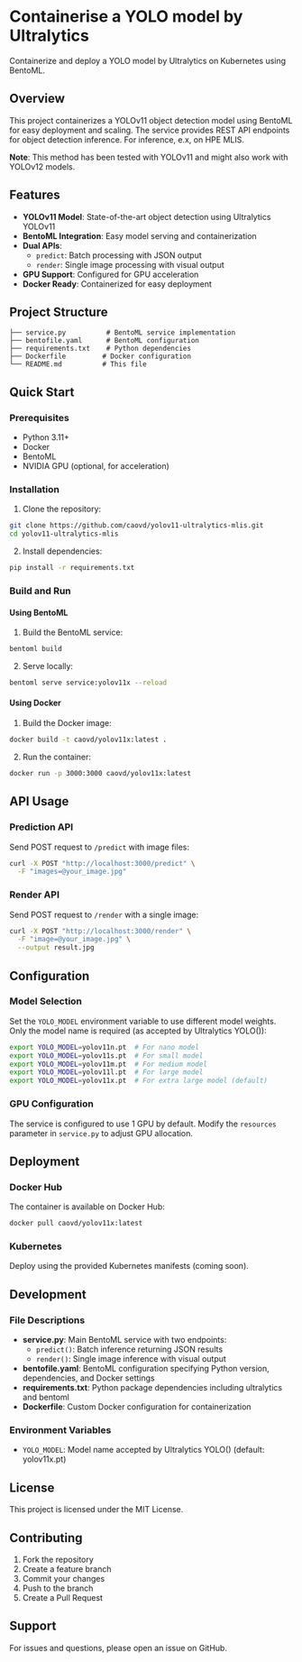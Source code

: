 # Containerise a YOLO model by Ultralytics
Containerize and deploy a YOLO model by Ultralytics on Kubernetes using BentoML.

## Overview

This project containerizes a YOLOv11 object detection model using BentoML for easy deployment and scaling. The service provides REST API endpoints for object detection inference.
For inference, e.x, on HPE MLIS.

**Note**: This method has been tested with YOLOv11 and might also work with YOLOv12 models. 

## Features

- **YOLOv11 Model**: State-of-the-art object detection using Ultralytics YOLOv11
- **BentoML Integration**: Easy model serving and containerization
- **Dual APIs**: 
  - `predict`: Batch processing with JSON output
  - `render`: Single image processing with visual output
- **GPU Support**: Configured for GPU acceleration
- **Docker Ready**: Containerized for easy deployment

## Project Structure

```
├── service.py          # BentoML service implementation
├── bentofile.yaml      # BentoML configuration
├── requirements.txt    # Python dependencies
├── Dockerfile         # Docker configuration
└── README.md          # This file
```

## Quick Start

### Prerequisites

- Python 3.11+
- Docker
- BentoML
- NVIDIA GPU (optional, for acceleration)

### Installation

1. Clone the repository:
```bash
git clone https://github.com/caovd/yolov11-ultralytics-mlis.git
cd yolov11-ultralytics-mlis
```

2. Install dependencies:
```bash
pip install -r requirements.txt
```

### Build and Run

#### Using BentoML

1. Build the BentoML service:
```bash
bentoml build
```

2. Serve locally:
```bash
bentoml serve service:yolov11x --reload
```

#### Using Docker

1. Build the Docker image:
```bash
docker build -t caovd/yolov11x:latest .
```

2. Run the container:
```bash
docker run -p 3000:3000 caovd/yolov11x:latest
```

## API Usage

### Prediction API

Send POST request to `/predict` with image files:

```bash
curl -X POST "http://localhost:3000/predict" \
  -F "images=@your_image.jpg"
```

### Render API  

Send POST request to `/render` with a single image:

```bash
curl -X POST "http://localhost:3000/render" \
  -F "image=@your_image.jpg" \
  --output result.jpg
```

## Configuration

### Model Selection

Set the `YOLO_MODEL` environment variable to use different model weights. Only the model name is required (as accepted by Ultralytics YOLO()):

```bash
export YOLO_MODEL=yolov11n.pt  # For nano model
export YOLO_MODEL=yolov11s.pt  # For small model
export YOLO_MODEL=yolov11m.pt  # For medium model
export YOLO_MODEL=yolov11l.pt  # For large model
export YOLO_MODEL=yolov11x.pt  # For extra large model (default)
```

### GPU Configuration

The service is configured to use 1 GPU by default. Modify the `resources` parameter in `service.py` to adjust GPU allocation.

## Deployment

### Docker Hub

The container is available on Docker Hub:

```bash
docker pull caovd/yolov11x:latest
```

### Kubernetes

Deploy using the provided Kubernetes manifests (coming soon).

## Development

### File Descriptions

- **service.py**: Main BentoML service with two endpoints:
  - `predict()`: Batch inference returning JSON results
  - `render()`: Single image inference with visual output
- **bentofile.yaml**: BentoML configuration specifying Python version, dependencies, and Docker settings
- **requirements.txt**: Python package dependencies including ultralytics and bentoml
- **Dockerfile**: Custom Docker configuration for containerization

### Environment Variables

- `YOLO_MODEL`: Model name accepted by Ultralytics YOLO() (default: yolov11x.pt)

## License

This project is licensed under the MIT License.

## Contributing

1. Fork the repository
2. Create a feature branch
3. Commit your changes
4. Push to the branch  
5. Create a Pull Request

## Support

For issues and questions, please open an issue on GitHub.

